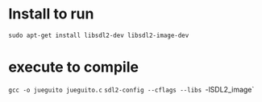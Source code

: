 # Install to run

`sudo apt-get install libsdl2-dev libsdl2-image-dev`

# execute to compile

`gcc -o jueguito jueguito.c` `sdl2-config --cflags --libs `-lSDL2_image`


